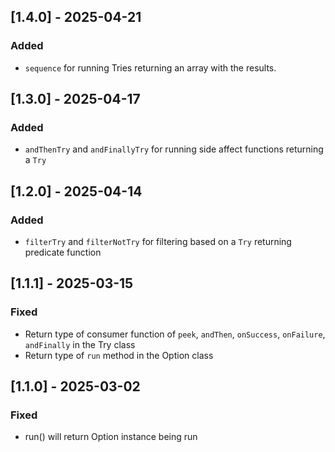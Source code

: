 ## [1.4.0] - 2025-04-21
### Added
- `sequence` for running Tries returning an array with the results.

## [1.3.0] - 2025-04-17
### Added
- `andThenTry` and `andFinallyTry` for running side affect functions returning a `Try`

## [1.2.0] - 2025-04-14
### Added
- `filterTry` and `filterNotTry` for filtering based on a `Try` returning predicate function

## [1.1.1] - 2025-03-15
### Fixed
- Return type of consumer function of `peek`, `andThen`, `onSuccess`, `onFailure`, `andFinally` in the Try class
- Return type of `run` method in the Option class

## [1.1.0] - 2025-03-02
### Fixed
- run() will return Option instance being run
